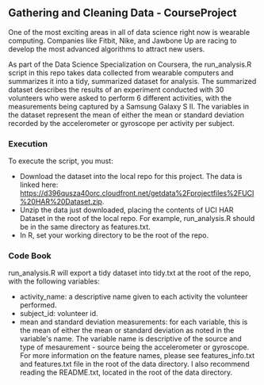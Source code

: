 ## Gathering and Cleaning Data - CourseProject

One of the most exciting areas in all of data science right now is wearable computing.  Companies like Fitbit, Nike, and Jawbone Up are racing to develop the most advanced algorithms to attract new users.

As part of the Data Science Specialization on Coursera, the run_analysis.R script in this repo takes data collected from wearable computers and summarizes it into a tidy, summarized dataset for analysis.  The summarized dataset describes the results of an experiment conducted with 30 volunteers who were asked to perform 6 different activities, with the measurements being captured by a Samsung Galaxy S II.  The variables in the dataset represent the mean of either the mean or standard deviation recorded by the accelerometer or gyroscope per activity per subject.

### Execution
To execute the script, you must:
* Download the dataset into the local repo for this project.  The data is linked here: https://d396qusza40orc.cloudfront.net/getdata%2Fprojectfiles%2FUCI%20HAR%20Dataset.zip.
* Unzip the data just downloaded, placing the contents of UCI HAR Dataset in the root of the local repo.  For example, run_analysis.R should be in the same directory as features.txt.
* In R, set your working directory to be the root of the repo.

### Code Book
run_analysis.R will export a tidy dataset into tidy.txt at the root of the repo, with the following variables:
* activity_name: a descriptive name given to each activity the volunteer performed.
* subject_id: volunteer id.
* mean and standard deviation measurements: for each variable, this is the mean of either the mean or standard deviation as noted in the variable's name.  The variable name is descriptive of the source and type of mesaurement - source being the accelerometer or gyroscope.  For more information on the feature names, please see features_info.txt and features.txt file in the root of the data directory.  I also recommend reading the README.txt, located in the root of the data directory.
